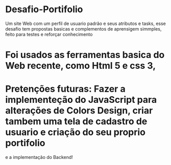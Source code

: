 # Desafio-Portifolio

Um site Web com um perfil de usuario padrão e seus atributos e tasks, esse desafio tem propostas basicas e complementos de aprensigem simmples, feito para testes e reforçar conhecimento

# Foi usados as ferramentas basica do Web recente, como Html 5 e css 3,

# Pretenções futuras: Fazer a implementeção do JavaScript para alterações de Colors Design, criar tambem uma tela de cadastro de usuario e criação do seu proprio portifolio 
e a implementação do Backend!
